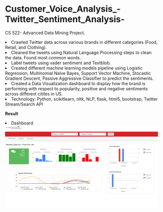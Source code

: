 # Customer_Voice_Analysis_-Twitter_Sentiment_Analysis-
CS 522- Advanced Data Mining Project.
<li>Crawled Twitter data across various brands in different categories (Food, Retail, and Clothing).
<li>Cleaned the tweets using Natural Language Processing steps to clean the data. Found most common words.
<li>Label tweets using vader sentiment and Textblob.
<li>Created different machine learning models pipeline using Logistic Regression, Multinomial Naive Bayes, Support Vector Machine, Stocastic
Gradient Descent, Passive Aggressive Classifier to predict the sentiments.
<li>Created a Data Visualization dashboard to display how the brand is performing with respect to popularity, positive and negative sentiments
across different citites in US. 
<li> Technology:  Python, scikitlearn, nltk, NLP, flask, html5, bootstrap, Twitter Stream/Search API
  
 <b>Result</b>
 <li>Dashboard
  <img src="images/dashboard.png" />
